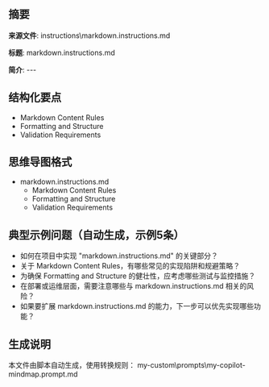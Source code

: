 ## 摘要

**来源文件**: instructions\markdown.instructions.md

**标题**: markdown.instructions.md

**简介**: ---

## 结构化要点

- Markdown Content Rules
- Formatting and Structure
- Validation Requirements

## 思维导图格式

- markdown.instructions.md
  - Markdown Content Rules
  - Formatting and Structure
  - Validation Requirements

## 典型示例问题（自动生成，示例5条）

- 如何在项目中实现 "markdown.instructions.md" 的关键部分？
- 关于 Markdown Content Rules，有哪些常见的实现陷阱和规避策略？
- 为确保 Formatting and Structure 的健壮性，应考虑哪些测试与监控措施？
- 在部署或运维层面，需要注意哪些与 markdown.instructions.md 相关的风险？
- 如果要扩展 markdown.instructions.md 的能力，下一步可以优先实现哪些功能？

## 生成说明

本文件由脚本自动生成，使用转换规则： my-custom\prompts\my-copilot-mindmap.prompt.md
